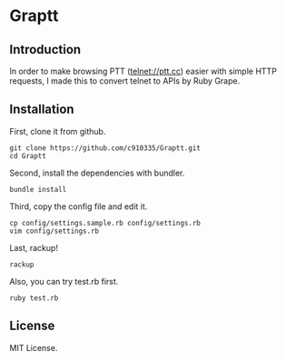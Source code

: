 # Graptt
## Introduction
In order to make browsing PTT ([telnet://ptt.cc](telnet://ptt.cc)) easier with simple HTTP requests,
I made this to convert telnet to APIs by Ruby Grape.
## Installation
First, clone it from github.

    git clone https://github.com/c910335/Graptt.git
    cd Graptt
Second, install the dependencies with bundler.

    bundle install
Third, copy the config file and edit it.

    cp config/settings.sample.rb config/settings.rb
    vim config/settings.rb
Last, rackup!

    rackup
Also, you can try test.rb first.

    ruby test.rb
## License
MIT License.
